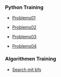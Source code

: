 
### Python Training

- [Problems01](./problems01.ipynb)

- [Problems02](./problems02.ipynb)

- [Problems03](./problems03.ipynb)

- [Problems04](./problems04.ipynb)

### Algorithmen Training

- [Search mit bfs](./search.md)



<!-- ### Jugendwettbewerb Informatik - Runde 3

- [Landnahme](./jwinf_R3/landnahme/landnahme.pdf)

- [Auf und Ab](./jwinf_R3/auf_und_ab/auf_und_ab.pdf)  - [Leiterspiel](./jwinf_R3/auf_und_ab/leiterspiel.pdf)

- [Bücherregal](./jwinf_R3/buecherregal/buecherregal.pdf) - Beispieldaten: 
[b1](./jwinf_R3/buecherregal/beispieldaten/buecherregal1.txt) -
[b2](./jwinf_R3/buecherregal/beispieldaten/buecherregal2.txt) -
[b3](./jwinf_R3/buecherregal/beispieldaten/buecherregal3.txt) -
[b4](./jwinf_R3/buecherregal/beispieldaten/buecherregal4.txt) -
[b5](./jwinf_R3/buecherregal/beispieldaten/buecherregal5.txt) -
[b6](./jwinf_R3/buecherregal/beispieldaten/buecherregal6.txt) 

- [Baywatch](./jwinf_R3/baywatch/baywatch.pdf) - Beispieldaten:
  [b1](./jwinf_R3/baywatch/beispieldaten/baywatch1.txt) -
  [b2](./jwinf_R3/baywatch/beispieldaten/baywatch2.txt) -
  [b3](./jwinf_R3/baywatch/beispieldaten/baywatch3.txt) -
  [b4](./jwinf_R3/baywatch/beispieldaten/baywatch4.txt) -
  [b5](./jwinf_R3/baywatch/beispieldaten/baywatch5.txt) -
  [b6](./jwinf_R3/baywatch/beispieldaten/baywatch6.txt) 

- [Wintervorrat](./jwinf_R3/wintervorrat/wintervorrat.pdf) - Beispieldaten:
  [b1](./jwinf_R3/wintervorrat/beispieldaten/wintervorrat1.txt) -
  [b2](./jwinf_R3/wintervorrat/beispieldaten/wintervorrat2.txt) -
  [b3](./jwinf_R3/wintervorrat/beispieldaten/wintervorrat3.txt) -
  [b4](./jwinf_R3/wintervorrat/beispieldaten/wintervorrat4.txt) -
  [b5](./jwinf_R3/wintervorrat/beispieldaten/wintervorrat5.txt) - -->

